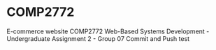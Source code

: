 # COMP2772
E-commerce website
COMP2772 Web-Based Systems Development - Undergraduate Assignment 2 - Group 07
Commit and Push test